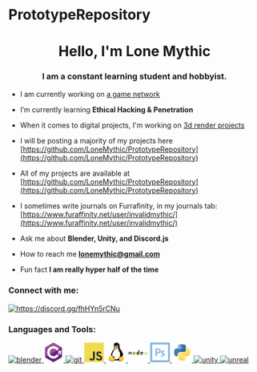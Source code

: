 # PrototypeRepository
<h1 align="center">Hello, I'm Lone Mythic</h1>
<h3 align="center">I am a constant learning student and hobbyist.</h3>

- I am currently working on [a game network](https://discord.gg/fhHYn5rCNu)

- I’m currently learning **Ethical Hacking & Penetration**

- When it comes to digital projects, I'm working on [3d render projects](https://www.furaffinity.net/user/invalidmythic/)

- I will be posting a majority of my projects here [https://github.com/LoneMythic/PrototypeRepository](https://github.com/LoneMythic/PrototypeRepository)

- All of my projects are available at [https://github.com/LoneMythic/PrototypeRepository](https://github.com/LoneMythic/PrototypeRepository)

- I sometimes write journals on Furrafinity, in my journals tab: [https://www.furaffinity.net/user/invalidmythic/](https://www.furaffinity.net/user/invalidmythic/)

- Ask me about **Blender, Unity, and Discord.js**

- How to reach me **lonemythic@gmail.com**

- Fun fact **I am really hyper half of the time**

<h3 align="left">Connect with me:</h3>
<p align="left">
<a href="https://discord.gg/https://discord.gg/fhHYn5rCNu" target="blank"><img align="center" src="https://raw.githubusercontent.com/rahuldkjain/github-profile-readme-generator/master/src/images/icons/Social/discord.svg" alt="https://discord.gg/fhHYn5rCNu" height="30" width="40" /></a>
</p>

<h3 align="left">Languages and Tools:</h3>
<p align="left"> <a href="https://www.blender.org/" target="_blank"> <img src="https://download.blender.org/branding/community/blender_community_badge_white.svg" alt="blender" width="40" height="40"/> </a> <a href="https://www.w3schools.com/cs/" target="_blank"> <img src="https://raw.githubusercontent.com/devicons/devicon/master/icons/csharp/csharp-original.svg" alt="csharp" width="40" height="40"/> </a> <a href="https://git-scm.com/" target="_blank"> <img src="https://www.vectorlogo.zone/logos/git-scm/git-scm-icon.svg" alt="git" width="40" height="40"/> </a> <a href="https://developer.mozilla.org/en-US/docs/Web/JavaScript" target="_blank"> <img src="https://raw.githubusercontent.com/devicons/devicon/master/icons/javascript/javascript-original.svg" alt="javascript" width="40" height="40"/> </a> <a href="https://www.linux.org/" target="_blank"> <img src="https://raw.githubusercontent.com/devicons/devicon/master/icons/linux/linux-original.svg" alt="linux" width="40" height="40"/> </a> <a href="https://nodejs.org" target="_blank"> <img src="https://raw.githubusercontent.com/devicons/devicon/master/icons/nodejs/nodejs-original-wordmark.svg" alt="nodejs" width="40" height="40"/> </a> <a href="https://www.photoshop.com/en" target="_blank"> <img src="https://raw.githubusercontent.com/devicons/devicon/master/icons/photoshop/photoshop-line.svg" alt="photoshop" width="40" height="40"/> </a> <a href="https://www.python.org" target="_blank"> <img src="https://raw.githubusercontent.com/devicons/devicon/master/icons/python/python-original.svg" alt="python" width="40" height="40"/> </a> <a href="https://unity.com/" target="_blank"> <img src="https://www.vectorlogo.zone/logos/unity3d/unity3d-icon.svg" alt="unity" width="40" height="40"/> </a> <a href="https://unrealengine.com/" target="_blank"> <img src="https://raw.githubusercontent.com/kenangundogan/fontisto/036b7eca71aab1bef8e6a0518f7329f13ed62f6b/icons/svg/brand/unreal-engine.svg" alt="unreal" width="40" height="40"/> </a> </p>
